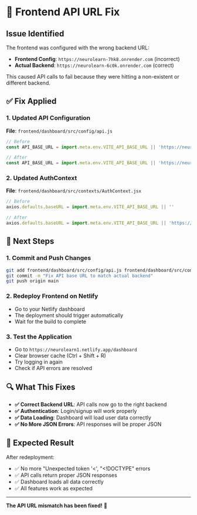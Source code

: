 # 🔧 Frontend API URL Fix

## Issue Identified
The frontend was configured with the wrong backend URL:
- **Frontend Config**: `https://neurolearn-7hk8.onrender.com` (incorrect)
- **Actual Backend**: `https://neurolearn-6c0k.onrender.com` (correct)

This caused API calls to fail because they were hitting a non-existent or different backend.

## ✅ Fix Applied

### **1. Updated API Configuration**
**File**: `frontend/dashboard/src/config/api.js`
```javascript
// Before
const API_BASE_URL = import.meta.env.VITE_API_BASE_URL || 'https://neurolearn-7hk8.onrender.com'

// After  
const API_BASE_URL = import.meta.env.VITE_API_BASE_URL || 'https://neurolearn-6c0k.onrender.com'
```

### **2. Updated AuthContext**
**File**: `frontend/dashboard/src/contexts/AuthContext.jsx`
```javascript
// Before
axios.defaults.baseURL = import.meta.env.VITE_API_BASE_URL || ''

// After
axios.defaults.baseURL = import.meta.env.VITE_API_BASE_URL || 'https://neurolearn-6c0k.onrender.com'
```

## 🚀 Next Steps

### **1. Commit and Push Changes**
```bash
git add frontend/dashboard/src/config/api.js frontend/dashboard/src/contexts/AuthContext.jsx
git commit -m "Fix API base URL to match actual backend"
git push origin main
```

### **2. Redeploy Frontend on Netlify**
- Go to your Netlify dashboard
- The deployment should trigger automatically
- Wait for the build to complete

### **3. Test the Application**
- Go to `https://neurolearn1.netlify.app/dashboard`
- Clear browser cache (Ctrl + Shift + R)
- Try logging in again
- Check if API errors are resolved

## 🔍 What This Fixes

- **✅ Correct Backend URL**: API calls now go to the right backend
- **✅ Authentication**: Login/signup will work properly
- **✅ Data Loading**: Dashboard will load user data correctly
- **✅ No More JSON Errors**: API responses will be proper JSON

## 🎯 Expected Result

After redeployment:
- ✅ No more "Unexpected token '<', "<!DOCTYPE" errors
- ✅ API calls return proper JSON responses
- ✅ Dashboard loads all data correctly
- ✅ All features work as expected

---

**The API URL mismatch has been fixed!** 🎉
